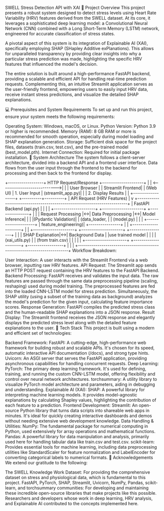 SWELL Stress Detection API with XAI
🚀 Project Overview
This project presents a robust system designed to detect stress levels using Heart Rate Variability (HRV) features derived from the SWELL dataset. At its core, it leverages a sophisticated deep learning model: a Convolutional Neural Network (CNN) combined with a Long Short-Term Memory (LSTM) network, engineered for accurate classification of stress states.

A pivotal aspect of this system is its integration of Explainable AI (XAI), specifically employing SHAP (SHapley Additive exPlanations). This allows for unparalleled transparency by providing clear insights into why a particular stress prediction was made, highlighting the specific HRV features that influenced the model's decision.

The entire solution is built around a high-performance FastAPI backend, providing a scalable and efficient API for handling real-time prediction requests. Complementing this, an intuitive Streamlit application serves as the user-friendly frontend, empowering users to easily input HRV data, receive instant stress predictions, and visualize the detailed SHAP explanations.

💻 Prerequisites and System Requirements
To set up and run this project, ensure your system meets the following requirements:

Operating System: Windows, macOS, or Linux.
Python Version: Python 3.9 or higher is recommended.
Memory (RAM): 8 GB RAM or more is recommended for smooth operation, especially during model loading and SHAP explanation generation.
Storage: Sufficient disk space for the project files, datasets (train.csv, test.csv), and the pre-trained model (best_model.pth).
Internet Connection: Required for initial package installation.
🧠 System Architecture
The system follows a client-server architecture, divided into a backend API and a frontend user interface. Data flows from the user input through the frontend to the backend for processing and then back to the frontend for display.

+------------------+     HTTP Request/Response     +---------------------+
|                  | <---------------------------->|                     |
|   User Browser   |                               |   Streamlit Frontend|
|   (Web UI)       |       1. User Input           |   (streamlit_app.py)|
|                  |       2. Display Results      |                     |
+------------------+                               +----------+----------+
                                                              |
                                           API Request (HRV Features)
                                                              |
                                                              v
+-------------------------------------------------------------------------+
|                        FastAPI Backend (api.py)                         |
|                                                                         |
|  +---------------------+   +---------------------+   +----------------+ |
|  | Request Processing  |<->|  Data Preprocessing |<->| Model Inference| |
|  |(Pydantic Validation)|   | (data_loader,       |   | (model.py)     | |
|  +---------------------+   | feature_engineering)|   +----------------+ |
|                            +---------------------+                      |
|  +---------------------+   +---------------------+ +------------------+ |
|  |     SHAP Explanation|<->|    Background Data  | |use trained model | |
|  |   (xai_utils.py)    |   |   (from train.csv)  | |                  | |
|  +---------------------+   +---------------------+ +------------------+ |
|                                                                         |
+-------------------------------------------------------------------------+
Workflow Breakdown:

User Interaction: A user interacts with the Streamlit Frontend via a web browser, inputting raw HRV features.
API Request: The Streamlit app sends an HTTP POST request containing the HRV features to the FastAPI Backend.
Backend Processing:
FastAPI receives and validates the input data.
The raw features are passed through the same data preprocessing pipeline (scaling, reshaping) used during model training.
The preprocessed features are fed into the loaded CNN-LSTM model for stress prediction.
Simultaneously, the SHAP utility (using a subset of the training data as background) analyzes the model's prediction for the given input, calculating feature importance scores.
Response Generation: FastAPI compiles the predicted stress class and the human-readable SHAP explanations into a JSON response.
Result Display: The Streamlit frontend receives the JSON response and elegantly displays the predicted stress level along with the detailed feature explanations to the user.
🚀 Tech Stack
This project is built using a modern and efficient set of technologies:

Backend Framework:
FastAPI: A cutting-edge, high-performance web framework for building robust and scalable APIs. It's chosen for its speed, automatic interactive API documentation (/docs), and strong type hints.
Uvicorn: An ASGI server that serves the FastAPI application, providing asynchronous capabilities for handling concurrent requests.
Deep Learning:
PyTorch: The primary deep learning framework. It's used for defining, training, and running the custom CNN-LSTM model, offering flexibility and control over neural network architectures.
torchsummary: A utility library to visualize PyTorch model architecture and parameters, aiding in debugging and understanding.
Explainable AI (XAI):
SHAP: A powerful library for interpreting machine learning models. It provides model-agnostic explanations by calculating Shapley values, highlighting the contribution of each feature to a prediction.
Frontend Development:
Streamlit: An open-source Python library that turns data scripts into shareable web apps in minutes. It's ideal for quickly creating interactive dashboards and demos without needing extensive web development knowledge.
Data Handling & Utilities:
NumPy: The fundamental package for numerical computing in Python, used extensively for array operations and mathematical functions.
Pandas: A powerful library for data manipulation and analysis, primarily used here for handling tabular data like train.csv and test.csv.
scikit-learn: Provides essential tools for machine learning, including data preprocessing utilities like StandardScaler for feature normalization and LabelEncoder for converting categorical labels to numerical formats.
🙏 Acknowledgements
We extend our gratitude to the following:

The SWELL Knowledge Work Dataset: For providing the comprehensive dataset on stress and physiological data, which is fundamental to this project.
FastAPI, PyTorch, SHAP, Streamlit, Uvicorn, NumPy, Pandas, scikit-learn, and torchsummary communities: For developing and maintaining these incredible open-source libraries that make projects like this possible.
Researchers and developers whose work in deep learning, HRV analysis, and Explainable AI contributed to the concepts implemented here.
